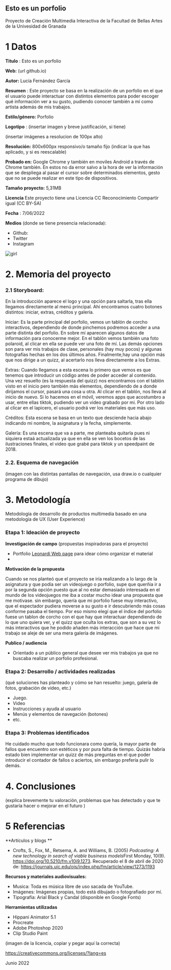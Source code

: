 ## Esto es un porfolio

Proyecto de Creación Multimedia Interactiva de la  Facultad de Bellas Artes de la Univesidad de Granada



# 1 Datos 



**Titulo** : Esto es un porfolio

**Web:**   (url github.io)

**Autor:**  Lucía Fernández García

**Resumen** : Este proyecto se basa en la realización de un porfolio en el que el usuario puede interactuar con distintos elementos para poder escoger qué información ver a su gusto, pudiendo conocer también a mí como artista además de mis trabajos.

**Estilo/género:**  Porfolio

**Logotipo** : (insertar imagen y breve justificación, si  tiene) 

(insertar imágenes a resolucion de 100px alto)

**Resolución:** 800x600px responsivo/o tamaño fijo (indicar la que has aplicado, y si es reescalable)

**Probado en:**   Google Chrome y también en moviles Android a través de Chrome también. En estos no da error salvo a la hora de ver la información que se despliega al pasar el cursor sobre determinados elementos, gesto que no se puede realizar en este tipo de dispositivos.

**Tamaño proyecto:** 5,31MB

**Licencia** Este proyecto tiene una Licencia CC Reconocimiento Compartir igual (CC BY-SA)

**Fecha** : 7/06/2022

**Medios** (donde se tiene presencia relacionada):

- Github:
- Twitter
- Instagram


![girl](https://github.com/mgea/cmi20/blob/master/WalkingGirl_front01.png)

# 2. Memoria del proyecto 

### 2.1 Storyboard: 



En la introducción aparece el logo y una opción para saltarla, tras ella llegamos directamente al menú principal. Ahí encontramos cuatro botones distintos: iniciar, extras, créditos y galería.

Iniciar: Es la parte principal del porfolio, vemos un tablón de corcho interactivos, dependiendo de donde pinchemos podremos acceder a una parte distinta del porfolio. En sobre mí aparecen algunos datos de información para conocerme mejor. En el tablón vemos también una foto polaroid, al clicar en ella se puede ver una foto de mí. Las demás opciones son para ver mis trabajos de clase, personales (hay muy pocos) y algunas fotografías hechas en los dos últimos años. Finalmente,hay una opción más que nos dirige a un quizz, al acertarlo nos lleva directamente a los Extras.

Extras: Cuando llegamos a esta escena lo primero que vemos es que tenemos que introducir un código antes de poder acceder al contenido. Una vez resuelto (es la respuesta del quizz) nos encontramos con el tablón visto en el inicio pero también más elementos, dependiendo de a donde dirijamos el cursor, pasará una cosa u otra. Al clicar en el tablón, nos lleva al inicio de nuevo. Si lo hacemos en el móvil, veremos apps que acostumbro a usar, entre ellas tiktok, pudiendo ver un video grabado por mi. Por otro lado al clicar en el lapicero, el usuario podrá ver los materiales que más uso.

Créditos: Esta escena se basa en un texto que desciende hacia abajo indicando mi nombre, la asignatura y la fecha, simplemente.

Galería: Es una escena que va a parte, me planteaba quitarla pues ni siquiera estaá actualizada ya que en ella se ven los bocetos de las ilustraciones finales, el video que grabé para tiktok y un speedpaint de 2018.


### 2.2. Esquema de navegación 



(imagen con las distintas pantallas de navegación, usa draw.io o cualquier programa de dibujo)







# 3. Metodología

Metodología de desarrollo de productos multimedia basado en una metodología de UX (User Experience)



### Etapa 1: Ideación de proyecto

**Investigación de campo** (propuestas inspiradoras para el proyecto)

- Portfolio [Leonardi Web page](http://www.rleonardi.com/interactive-resume/) para idear cómo organizar el material
- 



**Motivación de la propuesta** 

Cuando se nos planteó que el proyecto se iría realizando a lo largo de la asignatura y que podía ser un videojuego o porfolio, supe que querñia ir a por la segunda opción puesto que al no estar demasiado interesada en el mundo de los videojuegos me iba a costar mucho idear una propuesta que me motivase. sin embargo, quería que mi porfolio fuese muy interactivo, que el espectador pudiera moverse a su gusto e ir descubriendo más cosas conforme pasaba el tiempo. Por eso mismo elegí que el índice del porfolio fuese un tablon de corcho con el que hay que interactuar dependiendo de lo que uno quiera ver, y el quizz que oculta los extras, que son a su vez lo más interactivos que he podido añaden más interacción que hace que mi trabajo se aleje de ser una mera galería de imágenes.



**Publico / audiencia**

- Orientado a un público general que desee ver mis trabajos ya que no buscaba realizar un porfolio profesional.





### Etapa 2: Desarrollo / actividades realizadas

(qué soluciones has planteado y cómo se han resuelto: juego, galería de fotos, grabación de video, etc.)

- Juego. 
- Video 
- Instrucciones y ayuda al usuario 
- Menús y elementos de navegación (botones)
- etc.



### Etapa 3: Problemas identificados

He cuidado mucho que todo funcionara como quería, la mayor parte de fallos que encuentro son estéticos y por pura falta de tiempo. Quizás habría estado bien implementar un quizz de más preguntas en el que poder introducir el contador de fallos o aciertos, sin embargo prefería pulir lo demás. 



# 4. Conclusiones 

(explica brevemente tu valoración, problemas que has detectado y que te gustaría hacer o mejorar en el futuro )







# 5 Referencias 

**Artículos y blogs ** 

- Crofts, S., Fox, M., Retsema, A. and Williams, B. (2005) *Podcasting: A new technology in search of viable business models*First Monday, 10(9). https://doi.org/10.5210/fm.v10i9.1273. Recuperado el 8 de abril de 2020 de: https://journals.uic.edu/ojs/index.php/fm/article/view/1273/1193

**Recursos y materiales audiovisuales:**

* Musica:  Toda es música libre de uso sacada de YouTube.
* Imágenes:  Imágenes propias, todo está dibujado o fotografiado por mí.
* Tipografía: Arial Black y Candal (disponible en Google Fonts)

**Herramientas utilizadas**

- Hippani Animator 5.1
- Procreate
- Adobe Photoshop 2020
- Clip Studio Paint



(imagen de la licencia, copiar y pegar aquí la correcta)

https://creativecommons.org/licenses/?lang=es

Junio 2022

